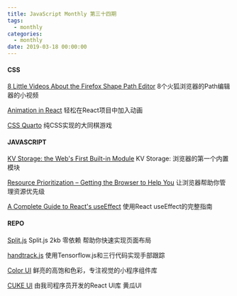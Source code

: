 ```yaml
---
title: JavaScript Monthly 第三十四期
tags:
  - monthly
categories:
  - monthly
date: 2019-03-18 00:00:00
---
```


#### CSS

[8 Little Videos About the Firefox Shape Path Editor](https://blog.bitsrc.io/8-little-videos-about-the-firefox-shape-path-editor-96a12c7cd3b6)
8个火狐浏览器的Path编辑器的小视频

[Animation in React](https://www.nearform.com/blog/animation-in-react/)
轻松在React项目中加入动画

[CSS Quarto](https://codepen.io/mikegolus/pen/rQpZOV)
纯CSS实现的大同棋游戏

<!--more-->

#### JAVASCRIPT

[KV Storage: the Web's First Built-in Module](https://developers.google.com/web/updates/2019/03/kv-storage)
KV Storage: 浏览器的第一个内置模块

[Resource Prioritization – Getting the Browser to Help You](https://developers.google.com/web/fundamentals/performance/resource-prioritization)
让浏览器帮助你管理资源优先级

[A Complete Guide to React's useEffect](https://overreacted.io/a-complete-guide-to-useeffect/)
使用React useEffect的完整指南

#### REPO

[Split.js](https://split.js.org/)
Split.js 2kb 零依赖 帮助你快速实现页面布局

[handtrack.js](https://victordibia.github.io/handtrack.js/#/)
使用Tensorflow.js和三行代码实现手部跟踪

[Color UI](https://www.color-ui.com/)
鲜亮的高饱和色彩，专注视觉的小程序组件库

[CUKE UI](https://cuke-ui.github.io/cuke-ui-landing/)
由我司程序员开发的React UI库 黄瓜UI 

